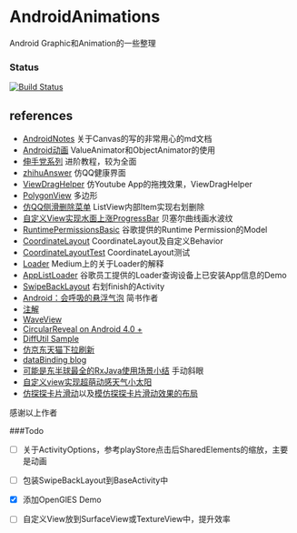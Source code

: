 # AndroidAnimations
Android Graphic和Animation的一些整理

### Status
[![Build Status](https://travis-ci.org/Haldir65/AndroidRepo.svg?branch=master)](https://travis-ci.org/Haldir65/AndroidRepo)

## references 
- [AndroidNotes](https://github.com/GcsSloop/AndroidNote) 	关于Canvas的写的非常用心的md文档
- [Android动画](http://blog.csdn.net/yegongheng/article/details/38435553) 	ValueAnimator和ObjectAnimator的使用
- [伸手党系列](http://www.jianshu.com/p/13e975622b57) 	进阶教程，较为全面
- [zhihuAnswer](https://github.com/mutexliu/ZhihuAnswer) 	仿QQ健康界面
- [ViewDragHelper](https://github.com/flavienlaurent/flavienlaurent.com) 	仿Youtube App的拖拽效果，ViewDragHelper
- [PolygonView](https://github.com/jiangzehui/polygonsview) 	多边形
- [仿QQ侧滑删除菜单](https://github.com/fanrunqi/SwipeLayout) 	ListView内部Item实现右划删除
- [自定义View实现水面上涨ProgressBar](https://github.com/sheng-xiaoya/360FloatWindow) 	贝塞尔曲线画水波纹
- [RuntimePermissionsBasic](https://github.com/googlesamples/android-RuntimePermissionsBasic) 	谷歌提供的Runtime Permission的Model
- [CoordinateLayout](http://saulmm.github.io/mastering-coordinator) CoordinateLayout及自定义Behavior 
- [CoordinateLayoutTest](http://www.wangchenlong.org/2016/03/22/1603/228-coordinator-layout-first/) 	CoordinateLayout测试 
- [Loader](https://medium.com/google-developers/making-loading-data-on-android-lifecycle-aware-897e12760832#.y6t5axsfw) 	Medium上的关于Loader的解释 
- [AppListLoader](https://github.com/alexjlockwood/adp-applistloader) 	谷歌员工提供的Loader查询设备上已安装App信息的Demo 
- [SwipeBackLayout](https://github.com/ikew0ng/SwipeBackLayout) 	右划finish的Activity 
- [Android：会呼吸的悬浮气泡](http://www.jianshu.com/p/5a672bac5ba9) 简书作者
- [注解](http://yeungeek.com/2016/04/27/Android%E5%85%AC%E5%85%B1%E6%8A%80%E6%9C%AF%E7%82%B9%E4%B9%8B%E4%BA%8C-Annotation-Processing-Tool/)
- [WaveView](https://github.com/gelitenight/WaveView)
- [CircularReveal on Android 4.0 +](https://github.com/ozodrukh/CircularReveal)
- [DiffUtil Sample](https://github.com/mrmike/DiffUtil-sample)
- [仿京东天猫下拉刷新](https://github.com/shenminjie/jd_tmall_refresh_demo)
- [dataBinding blog](https://medium.com/@georgemount007)
- [可能是东半球最全的RxJava使用场景小结](http://blog.csdn.net/theone10211024/article/details/50435325) 手动斜眼
- [自定义view实现超萌动感天气小太阳](https://github.com/fengivy/Weather)
- [仿探探卡片滑动](https://github.com/mcxtzhang/ZLayoutManager)以及[模仿探探卡片滑动效果的布局](https://github.com/yuqirong/CardSwipeLayout)

感谢以上作者


###Todo
- [ ] 关于ActivityOptions，参考playStore点击后SharedElements的缩放，主要是动画
- [ ] 包装SwipeBackLayout到BaseActivity中
- [X] 添加OpenGlES Demo
- [ ]  自定义View放到SurfaceView或TextureView中，提升效率


